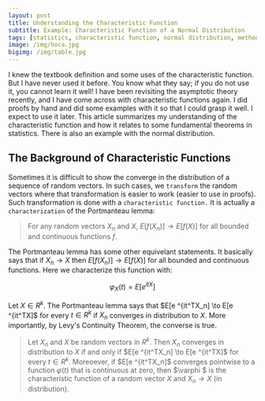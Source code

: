```yaml
---
layout: post
title: Understanding the Characteristic Function
subtitle: Example: Characteristic Function of a Normal Distribution
tags: [statistics, characteristic function, normal distribution, method of moments]
image: /img/hoca.jpg
bigimg: /img/table.jpg
---
```


I knew the textbook definition and some uses of the characteristic function. But I have never used it before. You know what they say; if you do not use it, you cannot learn it well! I have been revisiting the asymptotic theory recently, and I have come across with characteristic functions again. I did proofs by hand and did some examples with it so that I could grasp it well. I expect to use it later. This article summarizes my understanding of the characteristic function and how it relates to some fundamental theorems in statistics. There is also an example with the normal distribution. 

## The Background of Characteristic Functions

Sometimes it is difficult to show the converge in the distribution of a sequence of random vectors. In such cases, we `transform` the random vectors where that transformation is easier to work (easier to use in proofs). Such transformation is done with a `characteristic function.` It is actually a `characterization` of the Portmanteau lemma:

> For any random vectors $X_n$ and $X$, $E[f(X_n)] \to E[f(X)]$ for all bounded and continuous functions $f$. 

The Portmanteau lemma has some other equivelant statements. It basically says that if $X_n \to X$ then  $E[f(X_n)] \to E[f(X)]$  for all bounded and continuous functions. Here we characterize this function with:

$$\varphi _{X}(t)=E [e^{itX}]$$

Let $X\in R^k$. The Portmanteau lemma says that $E[e ^{it^TX_n] \to E[e ^{it^TX]$ for every $t\in R^k$ if $X_n$ converges in distribution to $X$. More importantly, by Levy's Continuity Theorem, the converse is true. 

> Let $X_n$ and $X$ be random vectors in $R^k$. Then $X_n$ converges in distribution to $X$ if and only if $E[e ^{it^TX_n] \to E[e ^{it^TX]$ for every $t\in R^k$. Moreoever, if $E[e ^{it^TX_n]$ converges pointwise to a function $\varphi (t)$ that is continuous at zero, then $\varphi $ is the characteristic function of a random vector $X$ and $X_n \to X$ (in distribution).

